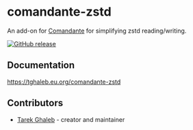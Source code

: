 # comandante-zstd
An add-on for [Comandante](https://github.com/tghaleb/comandante/) for simplifying zstd reading/writing.

[![GitHub release](https://img.shields.io/github/release/tghaleb/comandante-zstd.svg)](https://github.com/tghaleb/comandante-zstd/releases)

## Documentation

<https://tghaleb.eu.org/comandante-zstd>

## Contributors

- [Tarek Ghaleb](https://github.com/tghaleb) - creator and maintainer
